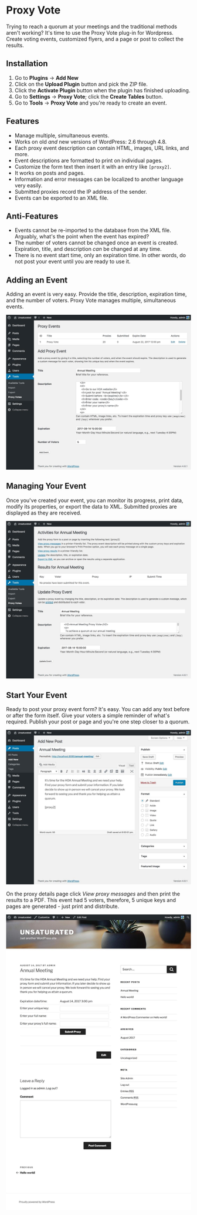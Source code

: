 
# Proxy Vote
Trying to reach a quorum at your meetings and the traditional methods aren't working? It's time to use the Proxy Vote plug-in for Wordpress. Create voting events, customized flyers, and a page or post to collect the results.

## Installation
  1. Go to **Plugins** -> **Add New**
  2. Click on the **Upload Plugin** button and pick the ZIP file.
  3. Click the **Activate Plugin** button when the plugin has finished uploading.
  4. Go to **Settings** -> **Proxy Vote**; click the **Create Tables** button.
  5. Go to **Tools** -> **Proxy Vote** and you're ready to create an event.

## Features
  * Manage multiple, simultaneous events.
  * Works on old *and* new versions of WordPress: 2.6 through 4.8.
  * Each proxy event description can contain HTML, images, URL links, and more.
  * Event descriptions are formatted to print on individual pages.
  * Customize the form text then insert it with an entry like `[proxy2]`.
  * It works on posts and pages.
  * Information and error messages can be localized to another language very easily.
  * Submitted proxies record the IP address of the sender.
  * Events can be exported to an XML file.

## Anti-Features
  * Events cannot be re-imported to the database from the XML file. Arguably, what's the point when the event has expired?
  * The number of voters cannot be changed once an event is created. Expiration, title, and description _can_ be changed at any time.
  * There is no event start time, only an expiration time. In other words, do not post your event until you are ready to use it.

## Adding an Event
Adding an event is very easy. Provide the title, description, expiration time, and the number of voters. Proxy Vote manages multiple, simultaneous events. 

![](./doc/proxy-event-add.jpg "Adding an event")

## Managing Your Event
Once you've created your event, you can monitor its progress, print data, modify its properties, or export the data to XML. Submitted proxies are displayed as they are received. 

![](./doc/proxy-event-detail.jpg "Event details")

## Start Your Event
Ready to post your proxy event form? It's easy. You can add any text before or after the form itself. Give your voters a simple reminder of what's required. Publish your post or page and you're one step closer to a quorum. 

![](./doc/proxy-event-shortcode.jpg "Event short code")

On the proxy details page click _View proxy messages_ and then print the results to a PDF. This event had 5 voters, therefore, 5 unique keys and pages are generated - just print and distribute.

![](./doc/proxy-event-posted.jpg "Posted and ready to collect proxies")
